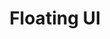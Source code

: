 ---
git: https://github.com/floating-ui/floating-ui
logohandle: floating-ui
sort: floating-ui
title: Floating UI
website: https://floating-ui.com/
---